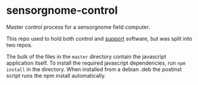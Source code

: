 # sensorgnome-control

Master control process for a sensorgnome field computer.

This repo used to hold both control and [support](https://github.com/sensorgnome-org/sensorgnome-support)
software, but was split into two repos.

The bulk of the files in the `master` directory contain the javascript application itself.
To install the required javascript dependencies, run `npm install` in the directory.
When installed from a debian .deb the postinst script runs the npm install automatically.
